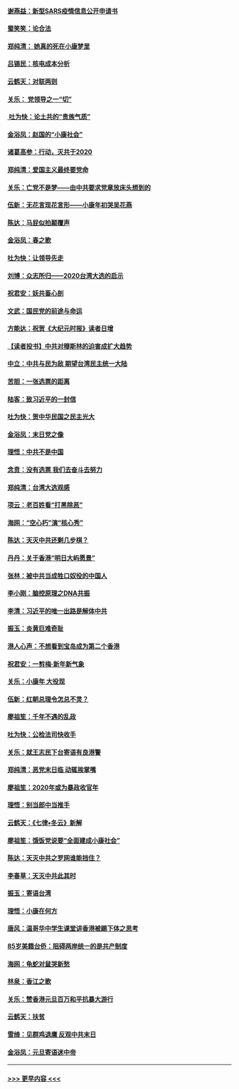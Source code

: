 #### [谢燕益：新型SARS疫情信息公开申请书](../pages/nsc993/n11808840.md?t=01220301) 
#### [蜀笑笑：论合法](../pages/nsc993/n11808064.md?t=01220301) 
#### [郑纯清： 她真的死在小康梦里](../pages/nsc993/n11806623.md?t=01220301) 
#### [吕锡民：核电成本分析](../pages/nsc993/n11806284.md?t=01220301) 
#### [云鹤天：对联两则](../pages/nsc993/n11805957.md?t=01220301) 
#### [关乐： 党领导之一“切”](../pages/nsc993/n11804505.md?t=01220301) 
#### [ 吐为快：论土共的“贵族气质”](../pages/nsc993/n11804490.md?t=01220301) 
#### [金浴凤：赵国的“小康社会”](../pages/nsc993/n11804452.md?t=01220301) 
#### [诸葛高参：行动，灭共于2020](../pages/nsc993/n11804120.md?t=01220301) 
#### [郑纯清：爱国主义最终要党命](../pages/nsc993/n11802197.md?t=01220301) 
#### [关乐：亡党不是梦——由中共要求党章放床头想到的](../pages/nsc993/n11802156.md?t=01220301) 
#### [伍新：无花言现花言形——小康年初哭吴花燕](../pages/nsc993/n11800044.md?t=01220301) 
#### [陈达：马屁似拍颠覆声](../pages/nsc993/n11800010.md?t=01220301) 
#### [金浴凤：春之歌](../pages/nsc993/n11797687.md?t=01220301) 
#### [吐为快：让领导先走](../pages/nsc993/n11797512.md?t=01220301) 
#### [刘博：众志所归——2020台湾大选的启示](../pages/nsc993/n11796878.md?t=01220301) 
#### [祝君安：妖共畜心剖](../pages/nsc993/n11794273.md?t=01220301) 
#### [文武：国民党的前途与命运](../pages/nsc993/n11794198.md?t=01220301) 
#### [方能达：祝贺《大纪元时报》读者日增](../pages/nsc993/n11793807.md?t=01220301) 
#### [【读者投书】中共对穆斯林的迫害成扩大趋势](../pages/nsc993/n11791371.md?t=01220301) 
#### [中立：中共与民为敌 期望台湾民主统一大陆](../pages/nsc993/n11790392.md?t=01220301) 
#### [苦胆：一张选票的距离](../pages/nsc993/n11788914.md?t=01220301) 
#### [陆客：致习近平的一封信](../pages/nsc993/n11788867.md?t=01220301) 
#### [吐为快：贺中华民国之民主光大](../pages/nsc993/n11788618.md?t=01220301) 
#### [金浴凤：末日党之像](../pages/nsc993/n11787475.md?t=01220301) 
#### [理悟：中共不是中国](../pages/nsc993/n11787463.md?t=01220301) 
#### [念贲：没有选票  我们去奋斗去努力](../pages/nsc993/n11787398.md?t=01220301) 
#### [郑纯清：台湾大选观感](../pages/nsc993/n11786210.md?t=01220301) 
#### [项云：老百姓看“打黑除恶”](../pages/nsc993/n11785398.md?t=01220301) 
#### [海网：“空心朽”演“核心秀”](../pages/nsc993/n11783874.md?t=01220301) 
#### [陈达：天灭中共还剩几步棋？](../pages/nsc993/n11783719.md?t=01220301) 
#### [丹丹：关于香港“明日大屿愿景”](../pages/nsc993/n11783273.md?t=01220301) 
#### [张林：被中共当成牲口奴役的中国人](../pages/nsc993/n11782397.md?t=01220301) 
#### [李小刚：脑控原理之DNA共振](../pages/nsc993/n11780962.md?t=01220301) 
#### [李清：习近平的唯一出路是解体中共](../pages/nsc993/n11780866.md?t=01220301) 
#### [振玉：炎黄巨难奇耻](../pages/nsc993/n11779632.md?t=01220301) 
#### [港人心声：不想看到宝岛成为第二个香港](../pages/nsc993/n11778817.md?t=01220301) 
#### [祝君安：一剪梅‧新年新气象](../pages/nsc993/n11776340.md?t=01220301) 
#### [关乐：小康年 大役现](../pages/nsc993/n11774213.md?t=01220301) 
#### [伍新：红朝总理令怎总不灵？](../pages/nsc993/n11770813.md?t=01220301) 
#### [廖祖笙：千年不遇的乱政](../pages/nsc993/n11770373.md?t=01220301) 
#### [吐为快：公检法司快收手](../pages/nsc993/n11770359.md?t=01220301) 
#### [关乐：就王志民下台寄语有良港警](../pages/nsc993/n11769903.md?t=01220301) 
#### [郑纯清：恶党末日临 动辄挨掌嘴](../pages/nsc993/n11769356.md?t=01220301) 
#### [廖祖笙：2020年或为暴政收官年](../pages/nsc993/n11768216.md?t=01220301) 
#### [理悟：别当郎中当推手](../pages/nsc993/n11768243.md?t=01220301) 
#### [云鹤天：《七律▪冬云》新解](../pages/nsc993/n11768204.md?t=01220301) 
#### [廖祖笙：饿饭党说要“全面建成小康社会”](../pages/nsc993/n11767482.md?t=01220301) 
#### [陈达：天灭中共之罗网谁能挡住？](../pages/nsc993/n11767465.md?t=01220301) 
#### [李春草：天灭中共此其时](../pages/nsc993/n11767452.md?t=01220301) 
#### [振玉：寄语台湾](../pages/nsc993/n11767432.md?t=01220301) 
#### [理悟：小康在何方](../pages/nsc993/n11767394.md?t=01220301) 
#### [唐风：温哥华中学生课堂讲香港被踢下体之思考](../pages/nsc993/n11766848.md?t=01220301) 
#### [85岁美籍台侨：阻碍两岸统一的是共产制度](../pages/nsc993/n11765043.md?t=01220301) 
#### [海网：龟蛇对鼠哭新愁](../pages/nsc993/n11764895.md?t=01220301) 
#### [林泉：香江之歌](../pages/nsc993/n11764415.md?t=01220301) 
#### [关乐：赞香港元旦百万和平抗暴大游行](../pages/nsc993/n11764382.md?t=01220301) 
#### [云鹤天：扶贫](../pages/nsc993/n11764245.md?t=01220301) 
#### [雪绮：见群鸡退鹰  反观中共末日](../pages/nsc993/n11762112.md?t=01220301) 
#### [金浴凤：元旦寄语迷中帝](../pages/nsc993/n11761788.md?t=01220301) 

----
#### [ >>> 更早内容 <<< ](../indexes/nsc993-earlier.md)
